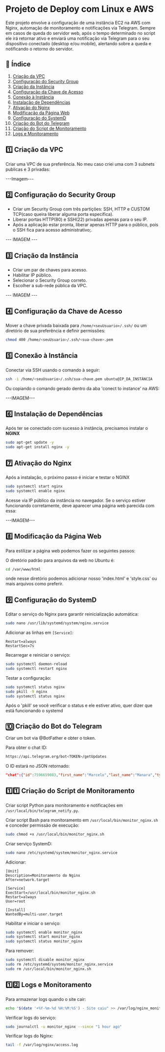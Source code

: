 # Projeto de Deploy com Linux e AWS

Este projeto envolve a configuração de uma instância EC2 na AWS com Nginx, automação de monitoramento e notificações via Telegram.
Sempre em casos de queda do servidor web, após o tempo determinado no script ele irá retornar ativo e enviará uma notificação via Telegram para o seu dispositivo conectado (desktop e/ou mobile), alertando sobre a queda e notificando o retorno do servidor.

## 📌 Índice
1. [Criação da VPC](#criação-da-vpc)
2. [Configuração do Security Group](#configuração-do-security-group)
3. [Criação da Instância](#criação-da-instância)
4. [Configuração da Chave de Acesso](#configuração-da-chave-de-acesso)
5. [Conexão à Instância](#conexão-à-instância)
6. [Instalação de Dependências](#instalação-de-dependências)
7. [Ativação do Nginx](#ativação-do-nginx)
8. [Modificação da Página Web](#modificação-da-página-web)
9. [Configuração do SystemD](#configuração-do-systemd)
10. [Criação do Bot do Telegram](#criação-do-bot-do-telegram)
11. [Criação do Script de Monitoramento](#criação-do-script-de-monitoramento)
12. [Logs e Monitoramento](#logs-e-monitoramento)

## 1️⃣ Criação da VPC
Criar uma VPC de sua preferência. No meu caso criei uma com 3 subnets publicas e 3 privadas:

---Imagem---

## 2️⃣ Configuração do Security Group
- Criar um Security Group com três partições: SSH, HTTP e CUSTOM TCP(caso queira liberar alguma porta específica).
- Liberar portas HTTP(80) e SSH(22) privadas apenas para o seu IP.
- Após a aplicação estar pronta, liberar apenas HTTP para o público, pois o SSH fica para acesso administrativo;.

--- IMAGEM ---

## 3️⃣ Criação da Instância
- Criar um par de chaves para acesso.
- Habilitar IP público.
- Selecionar o Security Group correto.
- Escolher a sub-rede pública da VPC.

--- IMAGEM ---

## 4️⃣ Configuração da Chave de Acesso
Mover a chave privada baixada para `/home/<seuUsuario>/.ssh/` ou um diretório de sua preferência e definir permissões:
```sh
chmod 400 /home/<seuUsuario>/.ssh/<sua-chave>.pem
```

## 5️⃣ Conexão à Instância
Conectar via SSH usando o comando à seguir:
```sh
ssh -i /home/<seuUsuario>/.ssh/sua-chave.pem ubuntu@IP_DA_INSTÂNCIA
```
Ou copiando o comando gerado dentro da aba 'conect to instance' na AWS:

---IMAGEM---

## 6️⃣ Instalação de Dependências
Após ter se conectado com sucesso à instância, precisamos instalar o **NGINX**
```sh
sudo apt-get update -y
sudo apt-get install nginx -y
```

## 7️⃣ Ativação do Nginx
Após a instalação, o próximo passo é iniciar e testar o NGINX 
```sh
sudo systemctl start nginx
sudo systemctl enable nginx
```
Acesse via IP público da instância no navegador.
Se o serviço estiver funcionando corretamente, deve aparecer uma página web parecida com essa: 

---IMAGEM---

## 8️⃣ Modificação da Página Web
Para estilizar a página web podemos fazer os seguintes passos: 

O diretório padrão para arquivos da web no Ubuntu é:
```sh
cd /var/www/html
```
onde nesse diretório podemos adicionar nosso 'index.html' e 'style.css' ou mais arquivos como preferir.

## 9️⃣ Configuração do SystemD
Editar o serviço do Nginx para garantir reinicialização automática:
```sh
sudo nano /usr/lib/systemd/system/nginx.service
```
Adicionar as linhas em `[Service]`:
```
Restart=always
RestartSec=7s
```
Recarregar e reiniciar o serviço:
```sh
sudo systemctl daemon-reload
sudo systemctl restart nginx
```
Testar a configuração:
```sh
sudo systemctl status nginx
sudo pkill -9 nginx
sudo systemctl status nginx
```
Após o 'pkill' se você verificar o status e ele estiver ativo, quer dizer que está funcionando o systemd

## 🔟 Criação do Bot do Telegram
Criar um bot via @BotFather e obter o token.

Para obter o chat ID:
```sh
https://api.telegram.org/bot<TOKEN>/getUpdates
```
O ID estará no JSON retornado:
```json
"chat":{"id":7596659083,"first_name":"Marcelo","last_name":"Manara","type":"private"}
```

## 1️⃣1️⃣ Criação do Script de Monitoramento
Criar script Python para monitoramento e notificações em `/usr/local/bin/telegram_notify.py`.

Criar script Bash para monitoramento em `/usr/local/bin/monitor_nginx.sh` e conceder permissão de execução:
```sh
sudo chmod +x /usr/local/bin/monitor_nginx.sh
```
Criar serviço SystemD:
```sh
sudo nano /etc/systemd/system/monitor_nginx.service
```
Adicionar:
```
[Unit]
Description=Monitoramento do Nginx
After=network.target

[Service]
ExecStart=/usr/local/bin/monitor_nginx.sh
Restart=always
User=root

[Install]
WantedBy=multi-user.target
```
Habilitar e iniciar o serviço:
```sh
sudo systemctl enable monitor_nginx
sudo systemctl start monitor_nginx
sudo systemctl status monitor_nginx
```
Para remover:
```sh
sudo systemctl disable monitor_nginx
sudo rm /etc/systemd/system/monitor_nginx.service
sudo rm /usr/local/bin/monitor_nginx.sh
```

## 1️⃣2️⃣ Logs e Monitoramento
Para armazenar logs quando o site cair:
```sh
echo "$(date '+%Y-%m-%d %H:%M:%S') - Site caiu" >> /var/log/nginx_monitoramento.log
```
Verificar logs do serviço:
```sh
sudo journalctl -u monitor_nginx --since "1 hour ago"
```
Verificar logs do Nginx:
```sh
tail -f /var/log/nginx/access.log
```


